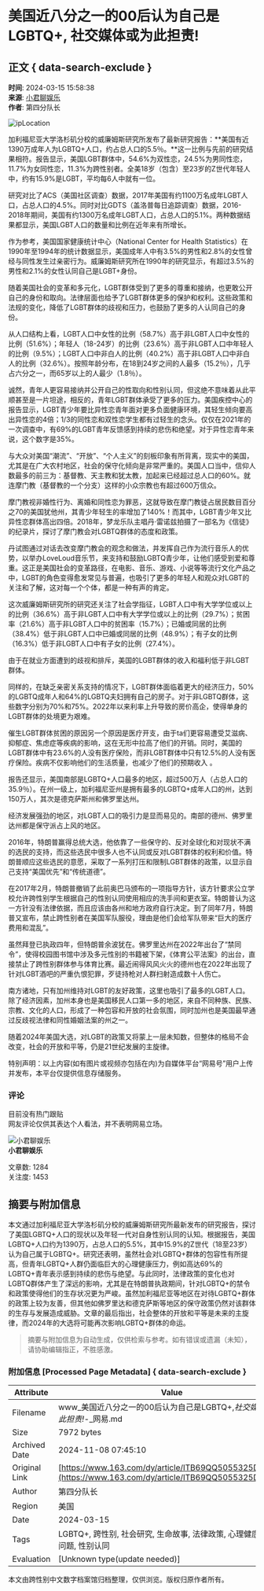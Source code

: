# 美国近八分之一的00后认为自己是LGBTQ+, 社交媒体或为此担责!

## 正文 { data-search-exclude }


**时间**: 2024-03-15 15:58:38  
**来源**: [小君聊娱乐](https://www.163.com/dy/media/T1647578475933.html)  
**作者**: 第四分队长  

![ipLocation](https://static.ws.126.net/163/f2e/dy_media/dy_media/static/images/ipLocation.f6d00eb.svg)

加利福尼亚大学洛杉矶分校的威廉姆斯研究所发布了最新研究报告：**美国有近1390万成年人为LGBTQ+人口，约占总人口的5.5％。**这一比例与先前的研究结果相符。报告显示，美国LGBT群体中，54.6%为双性恋，24.5%为男同性恋，11.7%为女同性恋，11.3%为跨性别者。全美18岁（包含）至23岁的Z世代年轻人中，约有15.9%是LGBT，平均每6人中就有一位。

研究对比了ACS（美国社区调查）数据，2017年美国有约1100万名成年LGBT人口，占总人口的4.5%。同时对比GDTS（盖洛普每日追踪调查）数据，2016-2018年期间，美国有约1300万名成年LGBT人口，占总人口的5.1%。两种数据结果都显示，美国LGBT人口的数量和比例在近年来有所增长。

作为参考，美国国家健康统计中心（National Center for Health Statistics）在1990年至1994年的统计数据显示，美国成年人中有3.5%的男性和2.8%的女性曾经与同性发生过亲密行为。威廉姆斯研究所在1990年的研究显示，有超过3.5%的男性和2.1%的女性认同自己是LGBT+身份。

随着美国社会的变革和多元化，LGBT群体受到了更多的尊重和接纳，也更敢公开自己的身份和取向。法律层面也给予了LGBT群体更多的保护和权利。这些政策和法规的变化，降低了LGBT群体的歧视和压力，也鼓励了更多的人认同自己的身份。

从人口结构上看，LGBT人口中女性的比例（58.7%）高于非LGBT人口中女性的比例（51.6%）；年轻人（18-24岁）的比例（23.6%）高于非LGBT人口中年轻人的比例（9.5%）；LGBT人口中非白人的比例（40.2%）高于非LGBT人口中非白人的比例（32.6%）。按照年龄分布，在18到24岁之间的人最多（15.2％），几乎占六分之一，而65岁以上的人最少（1.8％）。

诚然，青年人更容易接纳并公开自己的性取向和性别认同，但这绝不意味着从此平顺甚至是一片坦途，相反的，青年LGBT群体承受了更多的压力。美国疾控中心的报告显示，LGBT青少年要比异性恋青年面对更多负面健康环境，其轻生倾向要高出异性恋的4倍；1/3的同性恋和双性恋学生都有过轻生的念头。仅仅在2021年的一次调查中，有69%的LGBT青年反馈感到持续的悲伤和绝望。对于异性恋青年来说，这个数字是35%。

与大众对美国“潮流”、“开放”、“个人主义”的刻板印象有所背离，现实中的美国，尤其是在广大农村地区，社会的保守化倾向是非常严重的。美国人口当中，信仰人数最多的前三为：基督教、天主教和犹太教，加起来已经超过总人口的60%。就连摩门教（基督教的一个分支）这样的小众宗教也有超过600万信众。

摩门教视非婚性行为、离婚和同性恋为罪恶，这就导致在摩门教徒占居民数目百分之70的美国犹他州，其青少年轻生的率增加了140%！而其中，LGBT青少年又比异性恋群体高出四倍。2018年，梦龙乐队主唱丹·雷诺兹拍摄了一部名为《信徒》的纪录片，探讨了摩门教会对LGBTQ群体的态度和政策。

丹试图通过对话去改变摩门教会的观念和做法，并发挥自己作为流行音乐人的优势，以举办LoveLoud音乐节，来支持和鼓励LGBTQ青少年，让他们感受到爱和尊重。这正是美国社会的变革路径，在电影、音乐、游戏、小说等等流行文化产品之中，LGBT的角色变得愈发常见与普遍，也吸引了更多的年轻人和观众对LGBT的关注和了解，这对每一个个体，都是一种有声的肯定。

这次威廉姆斯研究所的研究还关注了社会学指征，LGBT人口中有大学学位或以上的比例（36.6%）高于非LGBT人口中有大学学位或以上的比例（29.7%）；贫困率（21.6%）高于非LGBT人口中的贫困率（15.7%）；已婚或同居的比例（38.4%）低于非LGBT人口中已婚或同居的比例（48.9%）；有子女的比例（16.3%）低于非LGBT人口中有子女的比例（27.4%）。

由于在就业方面遭到的歧视和排斥，美国的LGBT群体的收入和福利低于非LGBT群体。

同样的，在缺乏亲密关系支持的情况下，LGBT群体面临着更大的经济压力，50%的LGBTQ成年人和64%的LGBTQ夫妇拥有自己的房子。对于非LGBTQ群体，这些数字分别为70%和75%。2022年以来利率上升导致的房价高企，使得单身的LGBT群体的处境更为艰难。

催生LGBT群体贫困的原因另一个原因是医疗开支，由于ta们更容易遭受艾滋病、抑郁症、焦虑症等疾病的影响，这在无形中拉高了他们的开销。同时，美国的LGBT群体中有23.6%的人没有医疗保险，而非LGBT群体中只有12.5%的人没有医疗保险。疾病不仅影响他们的生活质量，也减少了他们的预期收入 。

报告还显示，美国南部是LGBTQ+人口最多的地区，超过500万人（占总人口的35.9％）。在州一级上，加利福尼亚州是拥有最多的LGBTQ+成年人口的州，达到150万人，其次是德克萨斯州和佛罗里达州。

经济发展强劲的地区，对LGBT人口的吸引力是显而易见的。南部的德州、佛罗里达州都是保守派占上风的地区。

2016年，特朗普赢得总统大选，他依靠了一些保守的、反对全球化和对现状不满的选民的支持，而这些选民中很多人也不认同或反对LGBT群体的权利和价值。特朗普顺应这些选民的意愿，采取了一系列打压和限制LGBT群体的政策，以显示自己支持“美国优先”和“传统道德”。

在2017年2月，特朗普撤销了此前奥巴马颁布的一项指导方针，该方针要求公立学校允许跨性别学生根据自己的性别认同使用相应的洗手间和更衣室。特朗普认为这一方针没有法律依据，而且应该由各州和地方政府自行决定。到了同年7月，特朗普又宣布，禁止跨性别者在美国军队服役，理由是他们会给军队带来“巨大的医疗费用和混乱”。

虽然拜登已执政四年，但特朗普余波犹在。佛罗里达州在2022年出台了“禁同令”，使得校园图书馆中涉及多元性别的书籍被下架，《体育公平法案》的出台，直接禁止了跨性别群体参与体育比赛。最近闹得风风火火的德州也在2022年出现了针对LGBT酒吧的严重仇恨犯罪，歹徒持枪对人群扫射造成数十人伤亡。

南方诸地，只有加州维持对LGBT的友好政策，这里也吸引了最多的LGBT人口。除了经济因素，加州本身也是美国移民人口第一多的地区，来自不同种族、民族、宗教、文化的人口，形成了一种包容和开放的社会氛围，同时加州也是美国最早通过反歧视法律和同性婚姻法案的州之一。

随着2024年美国大选，对LGBT的政策又将蒙上一层未知数，但整体的格局不会改变，社会的开放和平等，仍是21世纪发展的主旋律。

特别声明：以上内容(如有图片或视频亦包括在内)为自媒体平台“网易号”用户上传并发布，本平台仅提供信息存储服务。

### 评论

目前没有热门跟贴  
网友评论仅供其表达个人看法，并不表明网易立场。  

![小君聊娱乐](https://nimg.ws.126.net/?url=http://dingyue.ws.126.net/2022/0318/0ceb269cj00r8xblt002dd000910091p.jpg&thumbnail=160y160&quality=80&type=jpg)  
**小君聊娱乐**  

文章数: 1284  
关注度: 1453
<!-- tcd_original_link https://www.163.com/dy/article/ITB69QQ5055325D8.html -->
## 摘要与附加信息

<!-- tcd_abstract -->
本文通过加利福尼亚大学洛杉矶分校的威廉姆斯研究所最新发布的研究报告，探讨了美国LGBTQ+人口的现状以及年轻一代对自身性别认同的认知。根据报告，美国LGBTQ+人口约为1390万，占总人口的5.5%，其中15.9%的Z世代（18至23岁）认为自己属于LGBTQ+。研究还表明，虽然社会对LGBTQ+群体的包容性有所提高，但青年LGBTQ+人群仍面临巨大的心理健康压力，例如高达69%的LGBTQ+青年表示感到持续的悲伤与绝望。与此同时，法律政策的变化也对LGBTQ群体产生了深远的影响，尤其是在特朗普执政期间，针对LGBTQ+的禁令和政策使得他们的生存状况更为严峻。虽然加利福尼亚等地区在对待LGBTQ+群体的政策上较为友善，但其他如佛罗里达和德克萨斯等地区的保守政策仍然对该群体的生存与发展造成威胁。文章的最后指出，社会整体的开放和平等是未来的主旋律，而2024年的大选将可能再次影响LGBTQ+群体的命运。
<!-- tcd_abstract_end -->

> 摘要与附加信息为自动生成，仅供检索与参考。如有错误或遗漏（未知），请协助编辑指正，不胜感激。

### 附加信息 [Processed Page Metadata] { data-search-exclude }

| Attribute       | Value                                  |
|-----------------|----------------------------------------|
| Filename        | www_美国近八分之一的00后认为自己是LGBTQ+,_社交媒体或为此担责!_-_网易.md                             |
| Size            | 7972 bytes                           |
| Archived Date   | 2024-11-08 07:45:10                             |
| Original Link   | [https://www.163.com/dy/article/ITB69QQ5055325D8.html](https://www.163.com/dy/article/ITB69QQ5055325D8.html)                       |
| Author          | 第四分队长                               |
| Region          | 美国                               |
| Date            | 2024-03-15                                 |
| Tags            | LGBTQ+, 跨性别, 社会研究, 生命故事, 法律政策, 心理健康, 青年问题, 性别认同                                 |
| Evaluation            | [Unknown type(update needed)]                                 |
<!-- tcd_table_end -->

本文由跨性别中文数字档案馆归档整理，仅供浏览。版权归原作者所有。
